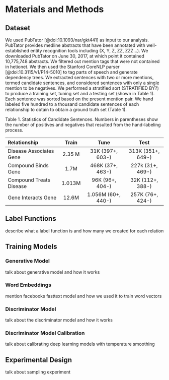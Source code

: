 # Materials and Methods

## Dataset
We used PubTator [@doi:10.1093/nar/gkt441] as input to our analysis.
PubTator provides medline abstracts that have been annotated with well-established entity recognition tools including (X, Y, Z, ZZ, ZZZ...).
We downloaded PubTator on June 30, 2017, at which point it contained 10,775,748 abstracts.
We filtered out mention tags that were not contained in hetionet.
We then used the Stanford CoreNLP parser [@doi:10.3115/v1/P14-5010] to tag parts of speech and generate dependency trees.
We extracted sentences with two or more mentions, termed candidate sentences, and considered sentences with only a single mention to be negatives.
We performed a stratified sort (STRATIFIED BY?) to produce a training set, tuning set and a testing set (shown in Table 1).
Each sentence was sorted based on the present mention pair.
We hand labeled five hundred to a thousand candidate sentences of each relationship to obtain to obtain a ground truth set (Table 1).

Table 1. Statistics of Candidate Sentences. Numbers in parentheses show the number of positives and negatives that resulted from the hand-labeling process.

| Relationship | Train | Tune | Test |
| :--- | :---: | :---: | :---: |
| Disease Associates Gene | 2.35 M |31K (397+, 603-) | 313K (351+, 649-) |
| Compound Binds Gene | 1.7M | 468K (37+, 463-) | 227k (31+, 469-) |
| Compound Treats Disease | 1.013M | 96K (96+, 404-) | 32K (112+, 388-) |
| Gene Interacts Gene | 12.6M | 1.056M (60+, 440-) | 257K (76+, 424-) |

## Label Functions
describe what a label function is and how many we created for each relation

## Training Models
### Generative Model
talk about generative model and how it works
### Word Embeddings
mention facebooks fasttext model and how we used it to train word vectors
### Discriminator Model
talk about the discriminator model and how it works
### Discriminator Model Calibration
talk about calibrating deep learning models with temperature smoothing

## Experimental Design
talk about sampling experiment
